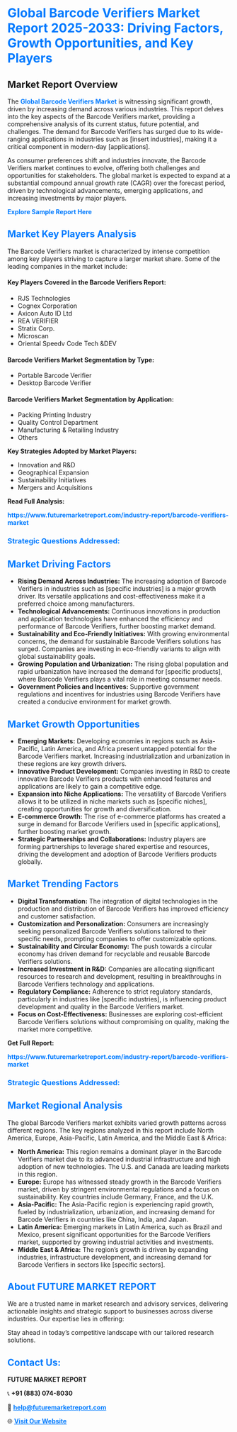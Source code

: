 <h1 style="color: #007BFF;">Global Barcode Verifiers Market Report 2025-2033: Driving Factors, Growth Opportunities, and Key Players</h1>

<section id="overview">
<h2>Market Report Overview</h2>
<p>The <a href="https://www.futuremarketreport.com/industry-report/barcode-verifiers-market" style="color: #007BFF; text-decoration: none;"><strong>Global Barcode Verifiers Market</strong></a> is witnessing significant growth, driven by increasing demand across various industries. This report delves into the key aspects of the Barcode Verifiers market, providing a comprehensive analysis of its current status, future potential, and challenges. The demand for Barcode Verifiers has surged due to its wide-ranging applications in industries such as [insert industries], making it a critical component in modern-day [applications].</p>
<p>As consumer preferences shift and industries innovate, the Barcode Verifiers market continues to evolve, offering both challenges and opportunities for stakeholders. The global market is expected to expand at a substantial compound annual growth rate (CAGR) over the forecast period, driven by technological advancements, emerging applications, and increasing investments by major players.</p>
</section>

<section id="overview">
<p><a href="https://www.futuremarketreport.com/request-sample/reportId=58714" style="color: #007BFF; text-decoration: none;"><strong>Explore Sample Report Here</strong></a></p>
</section>

<section id="key-players">
<h2 style="color: #007BFF;">Market Key Players Analysis</h2>
<p>The Barcode Verifiers market is characterized by intense competition among key players striving to capture a larger market share. Some of the leading companies in the market include:</p>
<h4>Key Players Covered in the Barcode Verifiers Report:</h4>
<ul><li>RJS Technologies</li><li>Cognex Corporation</li><li>Axicon Auto ID Ltd</li><li>REA VERIFIER</li><li>Stratix Corp.</li><li>Microscan</li><li>Oriental Speedv Code Tech &amp;DEV</li></ul>
<h4>Barcode Verifiers Market Segmentation by Type:</h4>
<ul><li>Portable Barcode Verifier</li><li>Desktop Barcode Verifier</li></ul>

<h4>Barcode Verifiers Market Segmentation by Application:</h4>
<ul><li>Packing Printing Industry</li><li>Quality Control Department</li><li>Manufacturing &amp; Retailing Industry</li><li>Others</li></ul>
<p><strong>Key Strategies Adopted by Market Players:</strong></p>
<ul>
<li>Innovation and R&D</li>
<li>Geographical Expansion</li>
<li>Sustainability Initiatives</li>
<li>Mergers and Acquisitions</li>
</ul>
</section>

<section>
<p><strong>Read Full Analysis: </strong></p><a href="https://www.futuremarketreport.com/industry-report/barcode-verifiers-market" style="color: #007BFF; text-decoration: none;"><strong>https://www.futuremarketreport.com/industry-report/barcode-verifiers-market</strong></a>
<h3 style="color: #007BFF;">Strategic Questions Addressed:</h3>
</section>

<section id="driving-factors">
<h2 style="color: #007BFF;">Market Driving Factors</h2>
<ul>
<li><strong>Rising Demand Across Industries:</strong> The increasing adoption of Barcode Verifiers in industries such as [specific industries] is a major growth driver. Its versatile applications and cost-effectiveness make it a preferred choice among manufacturers.</li>
<li><strong>Technological Advancements:</strong> Continuous innovations in production and application technologies have enhanced the efficiency and performance of Barcode Verifiers, further boosting market demand.</li>
<li><strong>Sustainability and Eco-Friendly Initiatives:</strong> With growing environmental concerns, the demand for sustainable Barcode Verifiers solutions has surged. Companies are investing in eco-friendly variants to align with global sustainability goals.</li>
<li><strong>Growing Population and Urbanization:</strong> The rising global population and rapid urbanization have increased the demand for [specific products], where Barcode Verifiers plays a vital role in meeting consumer needs.</li>
<li><strong>Government Policies and Incentives:</strong> Supportive government regulations and incentives for industries using Barcode Verifiers have created a conducive environment for market growth.</li>
</ul>
</section>

<section id="growth-opportunities">
<h2 style="color: #007BFF;">Market Growth Opportunities</h2>
<ul>
<li><strong>Emerging Markets:</strong> Developing economies in regions such as Asia-Pacific, Latin America, and Africa present untapped potential for the Barcode Verifiers market. Increasing industrialization and urbanization in these regions are key growth drivers.</li>
<li><strong>Innovative Product Development:</strong> Companies investing in R&D to create innovative Barcode Verifiers products with enhanced features and applications are likely to gain a competitive edge.</li>
<li><strong>Expansion into Niche Applications:</strong> The versatility of Barcode Verifiers allows it to be utilized in niche markets such as [specific niches], creating opportunities for growth and diversification.</li>
<li><strong>E-commerce Growth:</strong> The rise of e-commerce platforms has created a surge in demand for Barcode Verifiers used in [specific applications], further boosting market growth.</li>
<li><strong>Strategic Partnerships and Collaborations:</strong> Industry players are forming partnerships to leverage shared expertise and resources, driving the development and adoption of Barcode Verifiers products globally.</li>
</ul>
</section>

<section id="trending-factors">
<h2 style="color: #007BFF;">Market Trending Factors</h2>
<ul>
<li><strong>Digital Transformation:</strong> The integration of digital technologies in the production and distribution of Barcode Verifiers has improved efficiency and customer satisfaction.</li>
<li><strong>Customization and Personalization:</strong> Consumers are increasingly seeking personalized Barcode Verifiers solutions tailored to their specific needs, prompting companies to offer customizable options.</li>
<li><strong>Sustainability and Circular Economy:</strong> The push towards a circular economy has driven demand for recyclable and reusable Barcode Verifiers solutions.</li>
<li><strong>Increased Investment in R&D:</strong> Companies are allocating significant resources to research and development, resulting in breakthroughs in Barcode Verifiers technology and applications.</li>
<li><strong>Regulatory Compliance:</strong> Adherence to strict regulatory standards, particularly in industries like [specific industries], is influencing product development and quality in the Barcode Verifiers market.</li>
<li><strong>Focus on Cost-Effectiveness:</strong> Businesses are exploring cost-efficient Barcode Verifiers solutions without compromising on quality, making the market more competitive.</li>
</ul>
</section>

<section>
<p><strong>Get Full Report: </strong></p><a href="https://www.futuremarketreport.com/industry-report/barcode-verifiers-market" style="color: #007BFF; text-decoration: none;"><strong>https://www.futuremarketreport.com/industry-report/barcode-verifiers-market</strong></a>
<h3 style="color: #007BFF;">Strategic Questions Addressed:</h3>
</section>


<section id="regional-analysis">
<h2 style="color: #007BFF;">Market Regional Analysis</h2>
<p>The global Barcode Verifiers market exhibits varied growth patterns across different regions. The key regions analyzed in this report include North America, Europe, Asia-Pacific, Latin America, and the Middle East & Africa:</p>
<ul>
<li><strong>North America:</strong> This region remains a dominant player in the Barcode Verifiers market due to its advanced industrial infrastructure and high adoption of new technologies. The U.S. and Canada are leading markets in this region.</li>
<li><strong>Europe:</strong> Europe has witnessed steady growth in the Barcode Verifiers market, driven by stringent environmental regulations and a focus on sustainability. Key countries include Germany, France, and the U.K.</li>
<li><strong>Asia-Pacific:</strong> The Asia-Pacific region is experiencing rapid growth, fueled by industrialization, urbanization, and increasing demand for Barcode Verifiers in countries like China, India, and Japan.</li>
<li><strong>Latin America:</strong> Emerging markets in Latin America, such as Brazil and Mexico, present significant opportunities for the Barcode Verifiers market, supported by growing industrial activities and investments.</li>
<li><strong>Middle East & Africa:</strong> The region’s growth is driven by expanding industries, infrastructure development, and increasing demand for Barcode Verifiers in sectors like [specific sectors].</li>
</ul>
</section>

<footer>
<h2 style="color: #007BFF;">About FUTURE MARKET REPORT</h2>
<p>We are a trusted name in market research and advisory services, delivering actionable insights and strategic support to businesses across diverse industries. Our expertise lies in offering:</p>

<p>Stay ahead in today’s competitive landscape with our tailored research solutions.</p>

<h2 style="color: #007BFF;">Contact Us:</h2>
<p><strong>FUTURE MARKET REPORT</strong></p>
<p>📞 <strong>+91 (883) 074-8030</strong></p>
<p>📧 <strong><a href="mailto:help@futuremarketreport.com" style="color: #007BFF;">help@futuremarketreport.com</a></strong></p>
<p>🌐 <strong><a href="https://www.futuremarketreport.com/" style="color: #007BFF;">Visit Our Website</a></strong></p>
</footer>